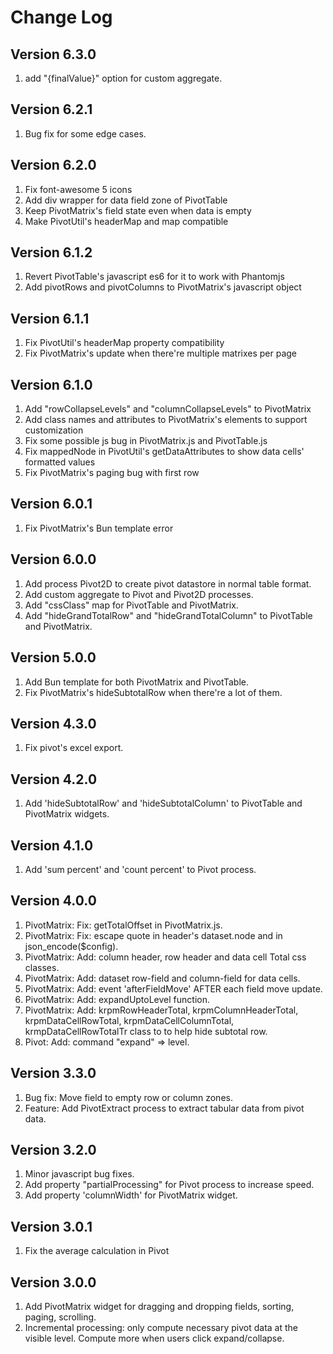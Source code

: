 # Change Log

## Version 6.3.0

1. add "{finalValue}" option for custom aggregate.

## Version 6.2.1

1. Bug fix for some edge cases.

## Version 6.2.0

1. Fix font-awesome 5 icons
2. Add div wrapper for data field zone of PivotTable
3. Keep PivotMatrix's field state even when data is empty
4. Make PivotUtil's headerMap and map compatible

## Version 6.1.2

1. Revert PivotTable's javascript es6 for it to work with Phantomjs
2. Add pivotRows and pivotColumns to PivotMatrix's javascript object

## Version 6.1.1

1. Fix PivotUtil's headerMap property compatibility
2. Fix PivotMatrix's update when there're multiple matrixes per page

## Version 6.1.0

1. Add "rowCollapseLevels" and "columnCollapseLevels" to PivotMatrix
2. Add class names and attributes to PivotMatrix's elements to support customization
3. Fix some possible js bug in PivotMatrix.js and PivotTable.js
4. Fix mappedNode in PivotUtil's getDataAttributes to show data cells' formatted values
5. Fix PivotMatrix's paging bug with first row

## Version 6.0.1

1. Fix PivotMatrix's Bun template error

## Version 6.0.0

1. Add process Pivot2D to create pivot datastore in normal table format.
2. Add custom aggregate to Pivot and Pivot2D processes.
3. Add "cssClass" map for PivotTable and PivotMatrix.
4. Add "hideGrandTotalRow" and "hideGrandTotalColumn" to PivotTable and PivotMatrix.

## Version 5.0.0

1. Add Bun template for both PivotMatrix and PivotTable.
2. Fix PivotMatrix's hideSubtotalRow when there're a lot of them.

## Version 4.3.0

1. Fix pivot's excel export.

## Version 4.2.0

1. Add 'hideSubtotalRow' and 'hideSubtotalColumn' to PivotTable and PivotMatrix widgets.

## Version 4.1.0

1. Add 'sum percent' and 'count percent' to Pivot process.


## Version 4.0.0

1. PivotMatrix: Fix: getTotalOffset in PivotMatrix.js. 
2. PivotMatrix: Fix: escape quote in header's dataset.node and in json_encode($config). 
3. PivotMatrix: Add: column header, row header and data cell Total css classes. 
4. PivotMatrix: Add: dataset row-field and column-field for data cells. 
5. PivotMatrix: Add: event 'afterFieldMove' AFTER each field move update. 
6. PivotMatrix: Add: expandUptoLevel function. 
7. PivotMatrix: Add: krpmRowHeaderTotal, krpmColumnHeaderTotal, krpmDataCellRowTotal, krpmDataCellColumnTotal, krmpDataCellRowTotalTr class to to help hide subtotal row.  
8. Pivot: Add: command "expand" => level. 


## Version 3.3.0

1. Bug fix: Move field to empty row or column zones.
2. Feature: Add PivotExtract process to extract tabular data from pivot data.

## Version 3.2.0

1. Minor javascript bug fixes.
2. Add property "partialProcessing" for Pivot process to increase speed.
3. Add property 'columnWidth' for PivotMatrix widget.
 
## Version 3.0.1

1. Fix the average calculation in Pivot    

## Version 3.0.0

1. Add PivotMatrix widget for dragging and dropping fields, sorting, paging, scrolling. 
2. Incremental processing: only compute necessary pivot data at the visible level. Compute more when users click expand/collapse.